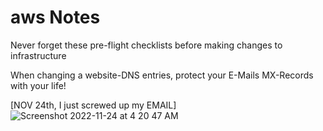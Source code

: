 # aws Notes
Never forget these pre-flight checklists before making changes to infrastructure

When changing a website-DNS entries, protect your E-Mails MX-Records with your life! 

[NOV 24th, I just screwed up my EMAIL]![Screenshot 2022-11-24 at 4 20 47 AM](https://user-images.githubusercontent.com/30084404/203759443-38b965fc-fbc7-4380-b336-2d9b8ceda778.png)
